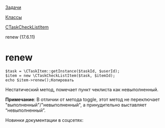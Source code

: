[Задачи](/api_help/tasks/index.php)

[Классы](/api_help/tasks/classes/index.php)

[CTaskCheckListItem](/api_help/tasks/classes/ctaskchecklistitem/index.php)

renew (17.6.11)

renew
=====

```
$task = \CTaskItem::getInstance($taskId, $userId);
$item = new \CTaskCheckListItem($task, $itemId);
echo $item->renew();Копировать
```

Нестатический метод, помечает пункт чеклиста как невыполненный.

**Примечание**: В отличии от метода toggle, этот метод не переключает "выполненный"/"невыполненный", а принудительно выставляет “невыполненный”.

Новинки документации в соцсетях: